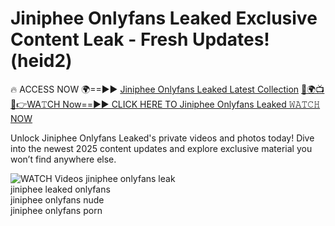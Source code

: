# Jiniphee Onlyfans Leaked Exclusive Content Leak - Fresh Updates! (heid2)

🔥 ACCESS NOW 🌍==►► <a href="https://tinyurl.com/3fjeunct" rel="nofollow">Jiniphee Onlyfans Leaked Latest Collection</a></h3>
[🔴🌍📺📱👉WA𝚃CH Now==►► CLICK HERE TO Jiniphee Onlyfans Leaked 𝚆𝙰𝚃𝙲𝙷 NOW](https://tinyurl.com/3fjeunct)

Unlock Jiniphee Onlyfans Leaked's private videos and photos today! Dive into the newest 2025 content updates and explore exclusive material you won’t find anywhere else.


<a href="https://tinyurl.com/3fjeunct" rel="nofollow" data-target="animated-image.originalLink"><img src="https://camo.githubusercontent.com/8a4f000d20f83aca3bf7ec5f350d767afa0574a8a352519fd8cfa583a6f93a33/68747470733a2f2f692e696d6775722e636f6d2f644a486b345a712e676966" alt="WATCH Videos" data-canonical-src="https://i.imgur.com/dJHk4Zq.gif" style="max-width: 100%; display: inline-block;" data-target="animated-image.originalImage"></a>
jiniphee onlyfans leak<br>
jiniphee leaked onlyfans<br>
jiniphee onlyfans nude<br>
jiniphee onlyfans porn
